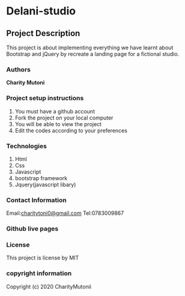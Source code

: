 # Delani-studio

## Project Description
This project is about implementing everything we have learnt about Bootstrap and jQuery by recreate a landing page for a fictional studio.

### Authors
**Charity Mutoni** 

### Project setup instructions
 1. You must have a github account
 2. Fork the project on your local computer 
 3. You will be able to view the project
 4. Edit the codes according to your preferences
 
### Technologies
1. Html
2. Css
3. Javascript 
4. bootstrap framework
5. Jquery(javascript libary)

### Contact Information  
Email:charitytoni0@gmail.com
Tel:0783009867

### Github live pages

### License 
This project is license  by MIT
### copyright information
Copyright (c) 2020 CharityMutonii


